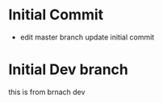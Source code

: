 # Initial Commit

- edit master branch
update initial commit
# Initial Dev branch
this is from brnach dev
